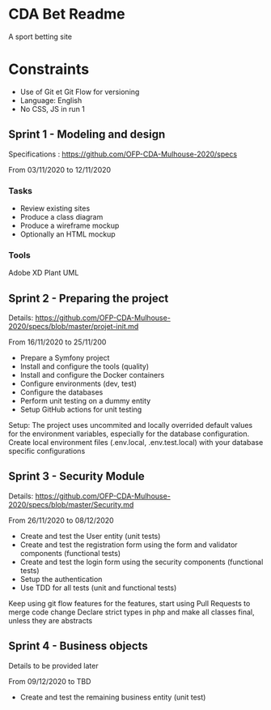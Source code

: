 # CDA Bet Readme

A sport betting site

# Constraints

- Use of Git et Git Flow for versioning
- Language: English
- No CSS, JS in run 1

## Sprint 1 - Modeling and design

Specifications : https://github.com/OFP-CDA-Mulhouse-2020/specs

From 03/11/2020 to 12/11/2020

### Tasks

- Review existing sites
- Produce a class diagram
- Produce a wireframe mockup
- Optionally an HTML mockup

### Tools

Adobe XD
Plant UML

## Sprint 2 - Preparing the project

Details: https://github.com/OFP-CDA-Mulhouse-2020/specs/blob/master/projet-init.md

From 16/11/2020 to 25/11/200

- Prepare a Symfony project
- Install and configure the tools (quality)
- Install and configure the Docker containers
- Configure environments (dev, test)
- Configure the databases
- Perform unit testing on a dummy entity
- Setup GitHub actions for unit testing

Setup: The project uses uncommited and locally overrided default values for the environment variables, especially for the database configuration. Create local environment files (.env.local, .env.test.local) with your database specific configurations

## Sprint 3 - Security Module

Details: https://github.com/OFP-CDA-Mulhouse-2020/specs/blob/master/Security.md

From 26/11/2020 to 08/12/2020

- Create and test the User entity (unit tests)
- Create and test the registration form using the form and validator components (functional tests)
- Create and test the login form using the security components (functional tests)
- Setup the authentication
- Use TDD for all tests (unit and functional tests)

Keep using git flow features for the features, start using Pull Requests to merge code change
Declare strict types in php and make all classes final, unless they are abstracts

## Sprint 4 - Business objects

Details to be provided later

From 09/12/2020 to TBD

- Create and test the remaining business entity (unit test)
